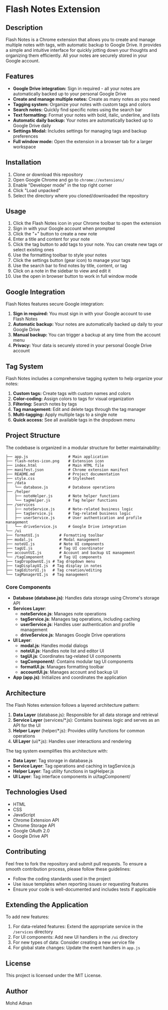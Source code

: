 # Flash Notes Extension

## Description

Flash Notes is a Chrome extension that allows you to create and manage multiple notes with tags, with automatic backup to Google Drive. It provides a simple and intuitive interface for quickly jotting down your thoughts and organizing them efficiently. All your notes are securely stored in your Google account.

## Features

*   **Google Drive integration:** Sign in required - all your notes are automatically backed up to your personal Google Drive
*   **Create and manage multiple notes:** Create as many notes as you need
*   **Tagging system:** Organize your notes with custom tags and colors
*   **Search notes:** Quickly find specific notes using the search bar
*   **Text formatting:** Format your notes with bold, italic, underline, and lists
*   **Automatic daily backup:** Your notes are automatically backed up to Google Drive daily
*   **Settings Modal:** Includes settings for managing tags and backup preferences
*   **Full window mode:** Open the extension in a browser tab for a larger workspace

## Installation

1.  Clone or download this repository
2.  Open Google Chrome and go to `chrome://extensions/`
3.  Enable "Developer mode" in the top right corner
4.  Click "Load unpacked"
5.  Select the directory where you cloned/downloaded the repository

## Usage

1.  Click the Flash Notes icon in your Chrome toolbar to open the extension
2.  Sign in with your Google account when prompted
3.  Click the "+" button to create a new note
4.  Enter a title and content for your note
5.  Click the tag button to add tags to your note. You can create new tags or select existing ones
6.  Use the formatting toolbar to style your notes
7.  Click the settings button (gear icon) to manage your tags
8.  Use the search bar to find notes by title, content, or tag
9.  Click on a note in the sidebar to view and edit it
10. Use the open in browser button to work in full window mode

## Google Integration

Flash Notes features secure Google integration:

1. **Sign in required:** You must sign in with your Google account to use Flash Notes
2. **Automatic backup:** Your notes are automatically backed up daily to your Google Drive
3. **Manual backup:** You can trigger a backup at any time from the account menu
4. **Privacy:** Your data is securely stored in your personal Google Drive account

## Tag System

Flash Notes includes a comprehensive tagging system to help organize your notes:

1. **Custom tags:** Create tags with custom names and colors
2. **Color-coding:** Assign colors to tags for visual organization
3. **Filtering:** Search notes by tags
4. **Tag management:** Edit and delete tags through the tag manager
5. **Multi-tagging:** Apply multiple tags to a single note
6. **Quick access:** See all available tags in the dropdown menu

## Project Structure

The codebase is organized in a modular structure for better maintainability:

```/
├── app.js                  # Main application
├── flash-notes-icon.png    # Extension icon
├── index.html              # Main HTML file
├── manifest.json           # Chrome extension manifest
├── README.md               # Project documentation
├── style.css               # Stylesheet
├── /data
│   └── database.js         # Database operations
├── /helper
│   ├── noteHelper.js       # Note helper functions
│   └── tagHelper.js        # Tag helper functions
├── /services
│   ├── noteService.js      # Note-related business logic
│   ├── tagService.js       # Tag-related business logic
│   ├── userService.js      # User authentication and profile management
│   └── driveService.js     # Google Drive integration
└── /ui
├── formatUI.js         # Formatting toolbar
├── modal.js            # Modal management
├── noteUI.js           # Note UI components
├── tagUI.js            # Tag UI coordinator
├── accountUI.js        # Account and backup UI management
└── /tagComponent       # Tag UI components
├── tagDropdownUI.js # Tag dropdown menu
├── tagDisplayUI.js  # Tag display in notes
├── tagEditorUI.js   # Tag creation/editing
└── tagManagerUI.js  # Tag management
```
### Core Components

- **Database (database.js)**: Handles data storage using Chrome's storage API
- **Services Layer**:
  - **noteService.js**: Manages note operations
  - **tagService.js**: Manages tag operations, including caching
  - **userService.js**: Handles user authentication and profile management
  - **driveService.js**: Manages Google Drive operations
- **UI Layer**:
  - **modal.js**: Handles modal dialogs
  - **noteUI.js**: Handles note list and editor UI
  - **tagUI.js**: Coordinates tag-related UI components
  - **tagComponent/**: Contains modular tag UI components
  - **formatUI.js**: Manages formatting toolbar
  - **accountUI.js**: Manages account and backup UI
- **App (app.js)**: Initializes and coordinates the application

## Architecture

The Flash Notes extension follows a layered architecture pattern:

1. **Data Layer** (database.js): Responsible for all data storage and retrieval
2. **Service Layer** (services/*.js): Contains business logic and serves as an API for the UI
3. **Helper Layer** (helper/*.js): Provides utility functions for common operations
4. **UI Layer** (ui/*.js): Handles user interactions and rendering

The tag system exemplifies this architecture with:
- **Data Layer**: Tag storage in database.js
- **Service Layer**: Tag operations and caching in tagService.js
- **Helper Layer**: Tag utility functions in tagHelper.js
- **UI Layer**: Tag interface components in ui/tagComponent/

## Technologies Used

*   HTML
*   CSS
*   JavaScript
*   Chrome Extension API
*   Chrome Storage API
*   Google OAuth 2.0
*   Google Drive API

## Contributing

Feel free to fork the repository and submit pull requests. To ensure a smooth contribution process, please follow these guidelines:

*   Follow the coding standards used in the project
*   Use issue templates when reporting issues or requesting features
*   Ensure your code is well-documented and includes tests if applicable

## Extending the Application

To add new features:

1. For data-related features: Extend the appropriate service in the `/services` directory
2. For UI components: Add new UI handlers in the `/ui` directory
3. For new types of data: Consider creating a new service file
4. For global state changes: Update the event handlers in `app.js`

## License

This project is licensed under the MIT License.

## Author

Mohd Adnan